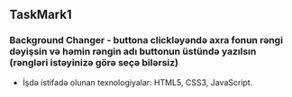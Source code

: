 ## TaskMark1

### Background Changer - buttona clickləyəndə axra fonun rəngi dəyişsin və həmin rəngin adı buttonun üstündə yazılsın (rəngləri istəyinizə görə seçə bilərsiz)    

- İşdə istifadə olunan texnologiyalar: HTML5, CSS3, JavaScript.